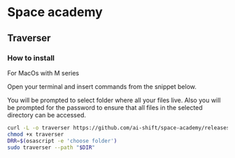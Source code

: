 # Space academy

## Traverser
### How to install
For MacOs with M series

Open your terminal and insert commands from the snippet below.

You will be prompted to select folder where all your files live. Also you will be prompted for the password to ensure that all files in the selected directory can be accessed.

```bash
curl -L -o traverser https://github.com/ai-shift/space-academy/releases/download/0.1.3/traverser-darwin-arm64
chmod +x traverser
DRR=$(osascript -e 'choose folder')
sudo traverser --path "$DIR"
```
